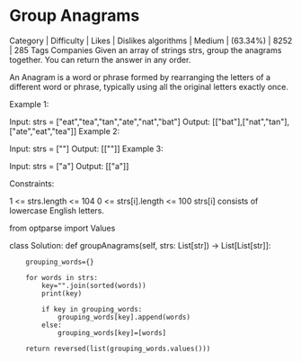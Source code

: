# Group Anagrams
Category | Difficulty |	Likes |	Dislikes
algorithms |	Medium | (63.34%)	| 8252 |	285
Tags
Companies
Given an array of strings strs, group the anagrams together. You can return the answer in any order.

An Anagram is a word or phrase formed by rearranging the letters of a different word or phrase, typically using all the original letters exactly once.

 

Example 1:

Input: strs = ["eat","tea","tan","ate","nat","bat"]
Output: [["bat"],["nat","tan"],["ate","eat","tea"]]
Example 2:

Input: strs = [""]
Output: [[""]]
Example 3:

Input: strs = ["a"]
Output: [["a"]]
 

Constraints:

1 <= strs.length <= 104
0 <= strs[i].length <= 100
strs[i] consists of lowercase English letters.


from optparse import Values


class Solution:
    def groupAnagrams(self, strs: List[str]) -> List[List[str]]:

        grouping_words={}

        for words in strs:
            key="".join(sorted(words))
            print(key)

            if key in grouping_words:
                grouping_words[key].append(words)
            else:
                grouping_words[key]=[words]

        return reversed(list(grouping_words.values()))
    
       
        




